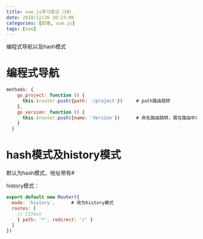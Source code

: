 ```yaml
---
title: vue.js学习笔记（10）
date: 2018/12/26 10:23:00
categories: [前端, vue.js]
tags: [vue]
---
```


编程式导航以及hash模式

<!-- more -->

# 编程式导航

```js
methods: {
    go_project: function () {
      this.$router.push({path: '/project'})		# path路由跳转
    },
    go_version: function () {
      this.$router.push({name: 'Version'})		# 命名路由跳转，需在路由中设置name属性
    }
  }
```

# hash模式及history模式

默认为hash模式，地址带有#

history模式：

```js
export default new Router({
  mode: 'history',		# 改为history模式
  routes: [
    // CITest
    { path: '*', redirect: '/' }
  ]
})
```

